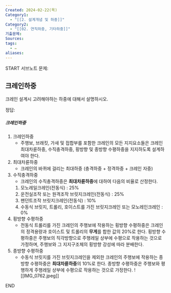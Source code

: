 ```yaml
---
Created: 2024-02-22(목)
Category1:
  - "[[2. 설계개념 및 하중]]"
Category2:
  - "[[02. 연직하중, 기타하중]]"
기출문제: 
Sources: 
tags:
  - ✏️
aliases:
---
```

START
서브노트
문제:  
## 크레인하중 


크레인 설계시 고려해야하는 하중에 대해서 설명하시오.

정답: 

##### 크레인하중
1. 크레인하중
	- 주행보, 브래킷, 가새 및 접합부를 포함한 크레인의 모든 지지요소들은 크레인 최대차륜하중, 수직충격하중, 횡방향 및 종방향 수평하중을 지지하도록 설계하여야 한다.
2. 최대차륜하중
	- 크레인의 바퀴에 걸리는 최대하중 (충격하중 + 정격하중 + 크레인 자중)
3. 수직충격하중
	- 크레인의 수직충격하중은 **최대차륜하중**에 대하여 다음의 비율로 산정한다.
	1. 모노레일크레인(전동식) : 25%
	2. 운전실조작 또는 원격조작 브릿지크레인(전동식) : 25%
	3. 팬던트조작 브릿지크레인(전동식) : 10%
	4. 수동식 브릿지, 트롤리, 호이스트를 가진 브릿지크레인 또는 모노레인크레인 : 0%
4. 횡방향 수평하중
	- 전동식 트롤리를 가진 크레인의 주행보에 작용하는 횡방향 수평하중은 크레인의 정격용량과 호이스트 및 트롤리의 **무게**를 합한 값의 20%로 한다. 횡방향 수평하중은 주행보의 직각방향으로 주행레일 상부에 수평으로 작용하는 것으로 가정하며, 주행보와 그 지지구조체의 횡방향 강성에 따라 분배한다.
5. 종방향 수평하중
	- 수동식 브릿지를 가진 브릿지크레인을 제외한 크레인의 주행보에 작용하는 종방향 수평하중은 **최대차륜하중**의 10%로 한다. 종방향 수평하중은 주행보와 평행하게 주행레일 상부에 수평으로 작용하는 것으로 가정한다.
![[IMG_0762.jpeg]]
<!--ID: 1688986161387-->
END

